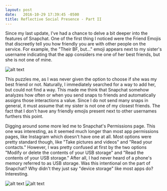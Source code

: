 ```yaml
---
layout: post
date:   2016-10-29 17:39:45 -0500
title: Reflective Social Presence - Part II
---
```


Since my last update, I've had a chance to delve a bit deeper into the features of Snapchat.  One of the first thing I noticed were the Friend Emojis that discreetly tell you how friendly you are with other people on the service.  For example, the "Their BF, but..." emoji appears next to my sister's username indicating that the app considers me one of her best friends, but she is not one of mine.

![alt text](/dwblog/images/SnapchatFriendEmojis.png "Screenshot of Available Friend Emojis")

This puzzles me, as I was never given the option to choose if she was my best friend or not.  Naturally, I immediately searched for a way to add her, but could not find a way.  This made me think that Snapchat somehow analyzes how often or when you send snaps to friends and automatically assigns those interactions a value.  Since I do not send many snaps in general, it must assume that my sister is not one of my closest friends.  The fact that I don't have any friendly emojis present next to other usernames furthers this point.

Digging around some more led me to Snapchat's Permissions page.  This one was interesting, as it seemed much longer than most app permissions pages, like Instagram which doesn't have one at all.  Most options were pretty standard though, like "Take pictures and videos" and "Read your contacts." However, I was pretty confused at first by the two options "Modify or delete the contents of your USB storage" and "Read the contents of your USB storage."  After all, I had never heard of a phone's memory referred to as USB storage.  Was this intentional on the part of Snapchat?  Why didn't they just say "device storage" like most apps do?  Interesting.

![alt text](/dwblog/images/SnapchatPermissions1.png "Screenshot of Permissions")
![alt text](/dwblog/images/SnapchatPermissions2.png "Screenshot of Permissions")


